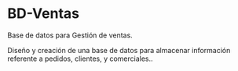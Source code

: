 # BD-Ventas

Base de datos para Gestión de ventas.

Diseño y creación de una base de datos para almacenar información referente a pedidos, clientes, y comerciales..
